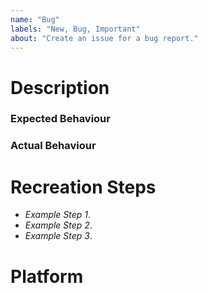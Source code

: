 ```yaml
---
name: "Bug"
labels: "New, Bug, Important"
about: "Create an issue for a bug report."
---
```


# Description

<!--- A description of what the bug is about and what it involves; using as much detail as possible. --->
<!--- It should contain enough information so that anyone who needs to pick up the epic can understand what to do and take ownership of it. --->
<!--- ADD / REMOVE HERE --->

### Expected Behaviour

<!--- Provide a description of what behaviour is expected with the recreation steps. --->
<!--- ADD / REMOVE HERE --->

### Actual Behaviour

<!--- Provide a description of what the actual behaviour is with the recreation steps. --->
<!--- ADD / REMOVE HERE --->

# Recreation Steps

<!--- Provide any relevant details of your executing platform; such as OS, hardware, and software. --->
<!--- ADD / REMOVE HERE --->

-   _Example Step 1_.
-   _Example Step 2_.
-   _Example Step 3_.

# Platform

<!--- Provide any relevant details of your executing platform; such as OS, hardware, and software. --->
<!--- ADD / REMOVE HERE --->
